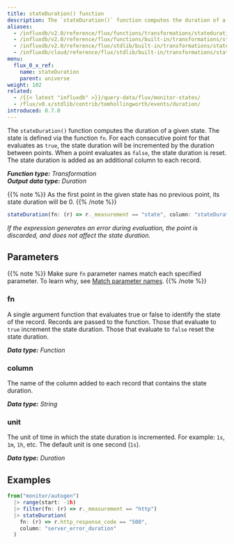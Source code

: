 ```yaml
---
title: stateDuration() function
description: The `stateDuration()` function computes the duration of a given state.
aliases:
  - /influxdb/v2.0/reference/flux/functions/transformations/stateduration
  - /influxdb/v2.0/reference/flux/functions/built-in/transformations/stateduration/
  - /influxdb/v2.0/reference/flux/stdlib/built-in/transformations/stateduration/
  - /influxdb/cloud/reference/flux/stdlib/built-in/transformations/stateduration/
menu:
  flux_0_x_ref:
    name: stateDuration
    parent: universe
weight: 102
related:
  - /{{< latest "influxdb" >}}/query-data/flux/monitor-states/
  - /flux/v0.x/stdlib/contrib/tomhollingworth/events/duration/
introduced: 0.7.0
---
```


The `stateDuration()` function computes the duration of a given state.
The state is defined via the function `fn`.
For each consecutive point for that evaluates as `true`, the state duration will be
incremented by the duration between points.
When a point evaluates as `false`, the state duration is reset.
The state duration is added as an additional column to each record.

_**Function type:** Transformation_  
_**Output data type:** Duration_

{{% note %}}
As the first point in the given state has no previous point, its
state duration will be 0.
{{% /note %}}

```js
stateDuration(fn: (r) => r._measurement == "state", column: "stateDuration", unit: 1s)
```

_If the expression generates an error during evaluation, the point is discarded,
and does not affect the state duration._

## Parameters

{{% note %}}
Make sure `fn` parameter names match each specified parameter. To learn why, see [Match parameter names](/influxdb/v2.0/reference/flux/language/data-model/#match-parameter-names).
{{% /note %}}

### fn

A single argument function that evaluates true or false to identify the state of the record.
Records are passed to the function.
Those that evaluate to `true` increment the state duration.
Those that evaluate to `false` reset the state duration.

_**Data type:** Function_

### column

The name of the column added to each record that contains the state duration.

_**Data type:** String_

### unit

The unit of time in which the state duration is incremented.
For example: `1s`, `1m`, `1h`, etc.
The default unit is one second (`1s`).

_**Data type:** Duration_

## Examples

```js
from("monitor/autogen")
  |> range(start: -1h)
  |> filter(fn: (r) => r._measurement == "http")
  |> stateDuration(
    fn: (r) => r.http_response_code == "500",
    column: "server_error_duration"
  )
```
